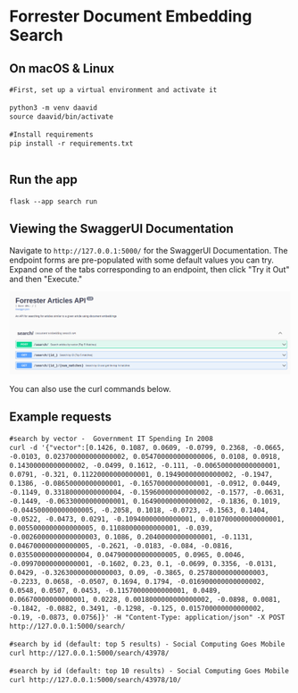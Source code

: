 # Forrester Document Embedding Search


## On macOS & Linux
```
#First, set up a virtual environment and activate it  

python3 -m venv daavid
source daavid/bin/activate

#Install requirements  
pip install -r requirements.txt


```
## Run the app
```
flask --app search run
```

##  Viewing the SwaggerUI Documentation 
Navigate to `http://127.0.0.1:5000/` for the SwaggerUI Documentation. The endpoint forms are pre-populated with some default values you can try.
Expand one of the  tabs corresponding to an endpoint, then click "Try it Out" and then "Execute."

![image](forrester_articles.png)

You can also use the curl commands below.

## Example requests
```
#search by vector -  Government IT Spending In 2008
curl -d '{"vector":[0.1426, 0.1087, 0.0609, -0.0799, 0.2368, -0.0665, -0.0103, 0.023700000000000002, 0.054700000000000006, 0.0108, 0.0918, 0.14300000000000002, -0.0499, 0.1612, -0.111, -0.006500000000000001, 0.0791, -0.321, 0.11220000000000001, 0.19490000000000002, -0.1947, 0.1386, -0.08650000000000001, -0.16570000000000001, -0.0912, 0.0449, -0.1149, 0.33180000000000004, -0.15960000000000002, -0.1577, -0.0631, -0.1449, -0.06330000000000001, 0.16490000000000002, -0.1836, 0.1019, -0.044500000000000005, -0.2058, 0.1018, -0.0723, -0.1563, 0.1404, -0.0522, -0.0473, 0.0291, -0.10940000000000001, 0.010700000000000001, 0.0055000000000000005, 0.11080000000000001, -0.039, -0.0026000000000000003, 0.1086, 0.20400000000000001, -0.1131, 0.046700000000000005, -0.2621, -0.0183, -0.084, -0.0816, 0.035500000000000004, 0.047900000000000005, 0.0965, 0.0046, -0.09970000000000001, -0.1602, 0.23, 0.1, -0.0699, 0.3356, -0.0131, 0.0429, -0.32630000000000003, 0.09, -0.3865, 0.25780000000000003, -0.2233, 0.0658, -0.0507, 0.1694, 0.1794, -0.016900000000000002, 0.0548, 0.0507, 0.0453, -0.11570000000000001, 0.0489, 0.06670000000000001, 0.0228, 0.0018000000000000002, -0.0898, 0.0081, -0.1842, -0.0882, 0.3491, -0.1298, -0.125, 0.015700000000000002, -0.19, -0.0873, 0.0756]}' -H "Content-Type: application/json" -X POST http://127.0.0.1:5000/search/

#search by id (default: top 5 results) - Social Computing Goes Mobile
curl http://127.0.0.1:5000/search/43978/

#search by id (default: top 10 results) - Social Computing Goes Mobile
curl http://127.0.0.1:5000/search/43978/10/
